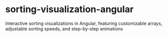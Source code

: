 # sorting-visualization-angular
Interactive sorting visualizations in Angular, featuring customizable arrays, adjustable sorting speeds, and step-by-step animations
